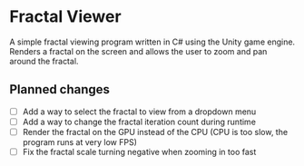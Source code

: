 # Fractal Viewer

A simple fractal viewing program written in C# using the Unity game engine. Renders a fractal on the screen and allows the user to zoom and pan around the fractal.

## Planned changes

- [ ] Add a way to select the fractal to view from a dropdown menu
- [ ] Add a way to change the fractal iteration count during runtime
- [ ] Render the fractal on the GPU instead of the CPU (CPU is too slow, the program runs at very low FPS)
- [ ] Fix the fractal scale turning negative when zooming in too fast
